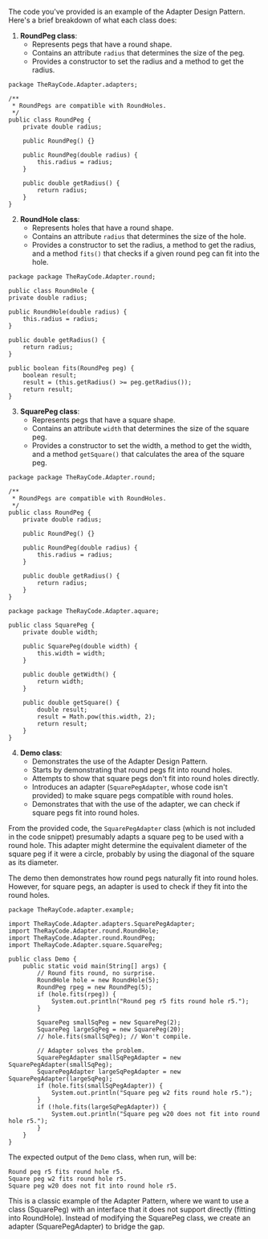 The code you've provided is an example of the Adapter Design Pattern. Here's a brief breakdown of what each class does:

1. **RoundPeg class**:
   - Represents pegs that have a round shape.
   - Contains an attribute `radius` that determines the size of the peg.
   - Provides a constructor to set the radius and a method to get the radius.

```
package TheRayCode.Adapter.adapters;

/**
 * RoundPegs are compatible with RoundHoles.
 */
public class RoundPeg {
    private double radius;

    public RoundPeg() {}

    public RoundPeg(double radius) {
        this.radius = radius;
    }

    public double getRadius() {
        return radius;
    }
}
```

2. **RoundHole class**:
   - Represents holes that have a round shape.
   - Contains an attribute `radius` that determines the size of the hole.
   - Provides a constructor to set the radius, a method to get the radius, and a method `fits()` that checks if a given round peg can fit into the hole.

```
package package TheRayCode.Adapter.round;

public class RoundHole {
private double radius;

public RoundHole(double radius) {
    this.radius = radius;
}

public double getRadius() {
    return radius;
}

public boolean fits(RoundPeg peg) {
    boolean result;
    result = (this.getRadius() >= peg.getRadius());
    return result;
}
```


3. **SquarePeg class**:
   - Represents pegs that have a square shape.
   - Contains an attribute `width` that determines the size of the square peg.
   - Provides a constructor to set the width, a method to get the width, and a method `getSquare()` that calculates the area of the square peg.

```
package package TheRayCode.Adapter.round;

/**
 * RoundPegs are compatible with RoundHoles.
 */
public class RoundPeg {
    private double radius;

    public RoundPeg() {}

    public RoundPeg(double radius) {
        this.radius = radius;
    }

    public double getRadius() {
        return radius;
    }
}
```


```
package package TheRayCode.Adapter.aquare;

public class SquarePeg {
    private double width;

    public SquarePeg(double width) {
        this.width = width;
    }

    public double getWidth() {
        return width;
    }

    public double getSquare() {
        double result;
        result = Math.pow(this.width, 2);
        return result;
    }
}
```



4. **Demo class**:
   - Demonstrates the use of the Adapter Design Pattern.
   - Starts by demonstrating that round pegs fit into round holes.
   - Attempts to show that square pegs don't fit into round holes directly.
   - Introduces an adapter (`SquarePegAdapter`, whose code isn't provided) to make square pegs compatible with round holes.
   - Demonstrates that with the use of the adapter, we can check if square pegs fit into round holes.

From the provided code, the `SquarePegAdapter` class (which is not included in the code snippet) presumably adapts a square peg to be used with a round hole. This adapter might determine the equivalent diameter of the square peg if it were a circle, probably by using the diagonal of the square as its diameter.

The demo then demonstrates how round pegs naturally fit into round holes. However, for square pegs, an adapter is used to check if they fit into the round holes.

```
package TheRayCode.adapter.example;

import TheRayCode.Adapter.adapters.SquarePegAdapter;
import TheRayCode.Adapter.round.RoundHole;
import TheRayCode.Adapter.round.RoundPeg;
import TheRayCode.Adapter.square.SquarePeg;

public class Demo {
    public static void main(String[] args) {
        // Round fits round, no surprise.
        RoundHole hole = new RoundHole(5);
        RoundPeg rpeg = new RoundPeg(5);
        if (hole.fits(rpeg)) {
            System.out.println("Round peg r5 fits round hole r5.");
        }

        SquarePeg smallSqPeg = new SquarePeg(2);
        SquarePeg largeSqPeg = new SquarePeg(20);
        // hole.fits(smallSqPeg); // Won't compile.

        // Adapter solves the problem.
        SquarePegAdapter smallSqPegAdapter = new SquarePegAdapter(smallSqPeg);
        SquarePegAdapter largeSqPegAdapter = new SquarePegAdapter(largeSqPeg);
        if (hole.fits(smallSqPegAdapter)) {
            System.out.println("Square peg w2 fits round hole r5.");
        }
        if (!hole.fits(largeSqPegAdapter)) {
            System.out.println("Square peg w20 does not fit into round hole r5.");
        }
    }
}
```

The expected output of the `Demo` class, when run, will be:
```
Round peg r5 fits round hole r5.
Square peg w2 fits round hole r5.
Square peg w20 does not fit into round hole r5.
```

This is a classic example of the Adapter Pattern, where we want to use a class (SquarePeg) with an interface that it does not support directly (fitting into RoundHole). Instead of modifying the SquarePeg class, we create an adapter (SquarePegAdapter) to bridge the gap.




























